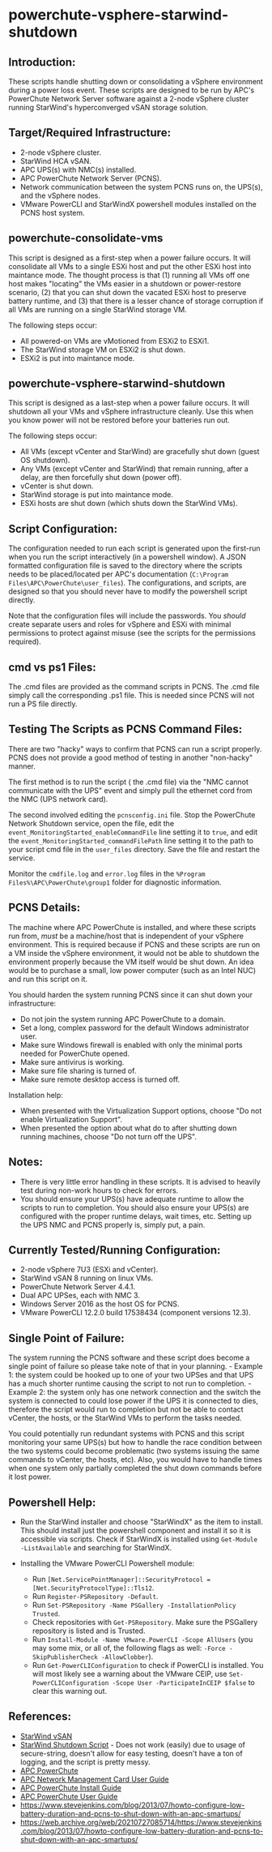 # powerchute-vsphere-starwind-shutdown

## Introduction:
These scripts handle shutting down or consolidating a vSphere environment during a power loss event. These scripts are designed to be run by APC's PowerChute Network Server software against a 2-node vSphere cluster running StarWind's hyperconverged vSAN storage solution.


## Target/Required Infrastructure:
- 2-node vSphere cluster.
- StarWind HCA vSAN.
- APC UPS(s) with NMC(s) installed.
- APC PowerChute Network Server (PCNS).
- Network communication between the system PCNS runs on, the UPS(s), and the vSphere nodes.
- VMware PowerCLI and StarWindX powershell modules installed on the PCNS host system.


## powerchute-consolidate-vms
This script is designed as a first-step when a power failure occurs. It will consolidate all VMs to a single ESXi host and put the other ESXi host into maintance mode. The thought process is that (1) running all VMs off one host makes "locating" the VMs easier in a shutdown or power-restore scenario, (2) that you can shut down the vacated ESXi host to preserve battery runtime, and (3) that there is a lesser chance of storage corruption if all VMs are running on a single StarWind storage VM.

The following steps occur:
- All powered-on VMs are vMotioned from ESXi2 to ESXi1.
- The StarWind storage VM on ESXi2 is shut down.
- ESXi2 is put into maintance mode.


## powerchute-vsphere-starwind-shutdown
This script is designed as a last-step when a power failure occurs. It will shutdown all your VMs and vSphere infrastructure cleanly. Use this when you know power will not be restored before your batteries run out.

The following steps occur:
- All VMs (except vCenter and StarWind) are gracefully shut down (guest OS shutdown).
- Any VMs (except vCenter and StarWind) that remain running, after a delay, are then forcefully shut down (power off).
- vCenter is shut down.
- StarWind storage is put into maintance mode.
- ESXi hosts are shut down (which shuts down the StarWind VMs).


## Script Configuration:
The configuration needed to run each script is generated upon the first-run when you run the script interactively (in a powershell window). A JSON formatted configuration file is saved to the directory where the scripts needs to be placed/located per APC's documentation (`C:\Program Files\APC\PowerChute\user_files`). The configurations, and scripts, are designed so that you should never have to modify the powershell script directly.

Note that the configuration files will include the passwords. You *should* create separate users and roles for vSphere and ESXi with minimal permissions to protect against misuse (see the scripts for the permissions required).


## cmd vs ps1 Files:
The .cmd files are provided as the command scripts in PCNS. The .cmd file simply call the corresponding .ps1 file. This is needed since PCNS will not run a PS file directly.


## Testing The Scripts as PCNS Command Files:
There are two "hacky" ways to confirm that PCNS can run a script properly. PCNS does not provide a good method of testing in another "non-hacky" manner. 

The first method is to run the script ( the .cmd file) via the "NMC cannot communicate with the UPS" event and simply pull the ethernet cord from the NMC (UPS network card). 

The second involved editing the `pcnsconfig.ini` file. Stop the PowerChute Network Shutdown service, open the file, edit the `event_MonitoringStarted_enableCommandFile` line setting it to `true`, and edit the `event_MonitoringStarted_commandFilePath` line setting it to the path to your script cmd file in the `user_files` directory. Save the file and restart the service. 

Monitor the `cmdfile.log` and `error.log` files in the `%Program Files%\APC\PowerChute\group1` folder for diagnostic information.


## PCNS Details:
The machine where APC PowerChute is installed, and where these scripts run from, *must* be a machine/host that is independent of your vSphere environment. This is required because if PCNS and these scripts are run on a VM inside the vSphere environment, it would not be able to shutdown the environment properly because the VM itself would be shut down. An idea would be to purchase a small, low power computer (such as an Intel NUC) and run this script on it.

You should harden the system running PCNS since it can shut down your infrastructure:
- Do not join the system running APC PowerChute to a domain.
- Set a long, complex password for the default Windows administrator user.
- Make sure Windows firewall is enabled with only the minimal ports needed for PowerChute opened.
- Make sure antivirus is working.
- Make sure file sharing is turned of.
- Make sure remote desktop access is turned off.

Installation help:
- When presented with the Virtualization Support options, choose "Do not enable Virtualization Support".
- When presented the option about what do to after shutting down running machines, choose "Do not turn off the UPS".


## Notes:
- There is very little error handling in these scripts. It is advised to heavily test during non-work hours to check for errors.
- You should ensure your UPS(s) have adequate runtime to allow the scripts to run to completion. You should also ensure your UPS(s) are configured with the proper runtime delays, wait times, etc. Setting up the UPS NMC and PCNS properly is, simply put, a pain.


## Currently Tested/Running Configuration:
- 2-node vSphere 7U3 (ESXi and vCenter).
- StarWind vSAN 8 running on linux VMs.
- PowerChute Network Server 4.4.1.
- Dual APC UPSes, each with NMC 3.
- Windows Server 2016 as the host OS for PCNS.
- VMware PowerCLI 12.2.0 build 17538434 (component versions 12.3).


## Single Point of Failure:
The system running the PCNS software and these script does become a single point of failure so please take note of that in your planning. 
    - Example 1: the system could be hooked up to one of your two UPSes and that UPS has a much shorter runtime causing the script to not run to completion.
    - Example 2: the system only has one network connection and the switch the system is connected to could lose power if the UPS it is connected to dies, therefore the script would run to completion but not be able to contact vCenter, the hosts, or the StarWind VMs to perform the tasks needed.

You could potentially run redundant systems with PCNS and this script monitoring your same UPS(s) but how to handle the race condition between the two systems could become problematic (two systems issuing the same commands to vCenter, the hosts, etc). Also, you would have to handle times when one system only partially completed the shut down commands before it lost power.


## Powershell Help:
- Run the StarWind installer and choose "StarWindX" as the item to install. This should install just the powershell component and install it so it is accessible via scripts. Check if StarWindX is installed using `Get-Module -ListAvailable` and searching for StarWindX.

- Installing the VMware PowerCLI Powershell module:
    - Run `[Net.ServicePointManager]::SecurityProtocol = [Net.SecurityProtocolType]::Tls12`.
    - Run `Register-PSRepository -Default`.
    - Run `Set-PSRepository -Name PSGallery -InstallationPolicy Trusted`.
    - Check repositories with `Get-PSRepository`. Make sure the PSGallery repository is listed and is Trusted.
    - Run `Install-Module -Name VMware.PowerCLI -Scope AllUsers` (you may some mix, or all of, the following flags as well: `-Force -SkipPublisherCheck -AllowClobber`).
    - Run `Get-PowerCLIConfiguration` to check if PowerCLI is installed. You will most likely see a warning about the VMware CEIP, use `Set-PowerCLIConfiguration -Scope User -ParticipateInCEIP $false` to clear this warning out.


## References:
- [StarWind vSAN](https://www.starwindsoftware.com/starwind-virtual-san)
- [StarWind Shutdown Script](https://www.starwindsoftware.com/resource-library/starwind-virtual-san-gentle-shutdown-with-powerchute/) - Does not work (easily) due to usage of secure-string, doesn't allow for easy testing, doesn't have a ton of logging, and the script is pretty messy.
- [APC PowerChute](https://www.apc.com/shop/us/en/categories/power/uninterruptible-power-supply-ups-/ups-management/powerchute-network-shutdown/N-auzzn7)
- [APC Network Management Card User Guide](http://cdn.cnetcontent.com/c0/88/c08805e4-623b-4086-84f4-23077d7ca5b7.pdf)
- [APC PowerChute Install Guide](https://download.schneider-electric.com/files?p_File_Name=990-2838Q-EN.pdf&p_Doc_Ref=SPD_PMAR-9HBK44_EN&p_enDocType=User+guide)
- [APC PowerChute User Guide](https://download.schneider-electric.com/files?p_File_Name=990-4595H-EN-Standard.pdf&p_Doc_Ref=SPD_PMAR-9E5LVY_EN&p_enDocType=User+guide)
- https://www.stevejenkins.com/blog/2013/07/howto-configure-low-battery-duration-and-pcns-to-shut-down-with-an-apc-smartups/
- https://web.archive.org/web/20210727085714/https://www.stevejenkins.com/blog/2013/07/howto-configure-low-battery-duration-and-pcns-to-shut-down-with-an-apc-smartups/